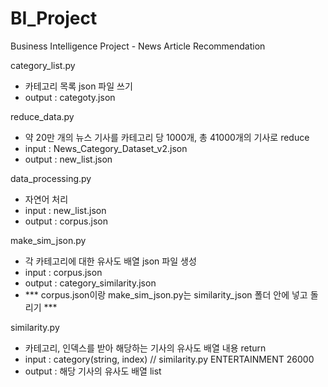 # BI_Project
 Business Intelligence Project - News Article Recommendation

category_list.py
 - 카테고리 목록 json 파일 쓰기
 - output : categoty.json

reduce_data.py
 - 약 20만 개의 뉴스 기사를 카테고리 당 1000개, 총 41000개의 기사로 reduce
 - input : News_Category_Dataset_v2.json
 - output : new_list.json

data_processing.py
 - 자연어 처리
 - input : new_list.json
 - output : corpus.json

make_sim_json.py
 - 각 카테고리에 대한 유사도 배열 json 파일 생성
 - input : corpus.json
 - output : category_similarity.json
 - *** corpus.json이랑 make_sim_json.py는 similarity_json 폴더 안에 넣고 돌리기 ***

similarity.py
 - 카테고리, 인덱스를 받아 해당하는 기사의 유사도 배열 내용 return
 - input : category(string, index) // similarity.py ENTERTAINMENT 26000
 - output : 해당 기사의 유사도 배열 list
